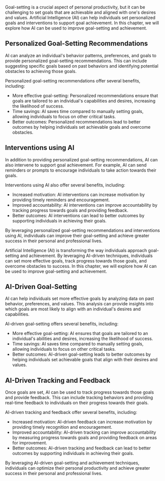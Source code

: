 
Goal-setting is a crucial aspect of personal productivity, but it can be challenging to set goals that are achievable and aligned with one's desires and values. Artificial Intelligence (AI) can help individuals set personalized goals and interventions to support goal achievement. In this chapter, we will explore how AI can be used to improve goal-setting and achievement.

Personalized Goal-Setting Recommendations
-----------------------------------------

AI can analyze an individual's behavior patterns, preferences, and goals to provide personalized goal-setting recommendations. This can include suggesting specific goals based on past behaviors and identifying potential obstacles to achieving those goals.

Personalized goal-setting recommendations offer several benefits, including:

* More effective goal-setting: Personalized recommendations ensure that goals are tailored to an individual's capabilities and desires, increasing the likelihood of success.
* Time savings: AI saves time compared to manually setting goals, allowing individuals to focus on other critical tasks.
* Better outcomes: Personalized recommendations lead to better outcomes by helping individuals set achievable goals and overcome obstacles.

Interventions using AI
----------------------

In addition to providing personalized goal-setting recommendations, AI can also intervene to support goal achievement. For example, AI can send reminders or prompts to encourage individuals to take action towards their goals.

Interventions using AI also offer several benefits, including:

* Increased motivation: AI interventions can increase motivation by providing timely reminders and encouragement.
* Improved accountability: AI interventions can improve accountability by tracking progress towards goals and providing feedback.
* Better outcomes: AI interventions can lead to better outcomes by supporting individuals in achieving their goals.

By leveraging personalized goal-setting recommendations and interventions using AI, individuals can improve their goal-setting and achieve greater success in their personal and professional lives.

Artificial Intelligence (AI) is transforming the way individuals approach goal-setting and achievement. By leveraging AI-driven techniques, individuals can set more effective goals, track progress towards those goals, and overcome obstacles to success. In this chapter, we will explore how AI can be used to improve goal-setting and achievement.

AI-Driven Goal-Setting
----------------------

AI can help individuals set more effective goals by analyzing data on past behavior, preferences, and values. This analysis can provide insights into which goals are most likely to align with an individual's desires and capabilities.

AI-driven goal-setting offers several benefits, including:

* More effective goal-setting: AI ensures that goals are tailored to an individual's abilities and desires, increasing the likelihood of success.
* Time savings: AI saves time compared to manually setting goals, allowing individuals to focus on other critical tasks.
* Better outcomes: AI-driven goal-setting leads to better outcomes by helping individuals set achievable goals that align with their desires and values.

AI-Driven Tracking and Feedback
-------------------------------

Once goals are set, AI can be used to track progress towards those goals and provide feedback. This can include tracking behaviors and providing real-time feedback to individuals on their progress towards their goals.

AI-driven tracking and feedback offer several benefits, including:

* Increased motivation: AI-driven feedback can increase motivation by providing timely recognition and encouragement.
* Improved accountability: AI-driven tracking can improve accountability by measuring progress towards goals and providing feedback on areas for improvement.
* Better outcomes: AI-driven tracking and feedback can lead to better outcomes by supporting individuals in achieving their goals.

By leveraging AI-driven goal-setting and achievement techniques, individuals can optimize their personal productivity and achieve greater success in their personal and professional lives.
